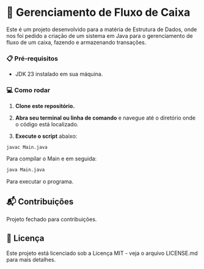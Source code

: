 
# 🏧 Gerenciamento de Fluxo de Caixa

Este é um projeto desenvolvido para a matéria de Estrutura de Dados, onde nos foi pedido a criação de um sistema em Java para o gerenciamento de fluxo de um caixa, fazendo e armazenando transações.

### 📋 Pré-requisitos

- JDK 23 instalado em sua máquina.

### 💻 Como rodar
1. **Clone este repositório.**

2. **Abra seu terminal ou linha de comando** e navegue até o diretório onde o código está localizado.

3. **Execute o script** abaixo:

``` bash
javac Main.java
```
Para compilar o Main e em seguida:
 ``` bash
java Main.java
```
Para executar o programa.

## 📬 Contribuições
Projeto fechado para contribuições.

## 🧾 Licença
Este projeto está licenciado sob a Licença MIT - veja o arquivo LICENSE.md para mais detalhes.
